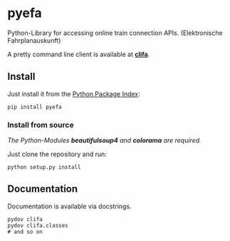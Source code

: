 pyefa
=====

Python-Library for accessing online train connection APIs. (Elektronische Fahrplanauskunft)

A pretty command line client is available at __[clifa](https://github.com/NoMoKeTo/clifa)__.

## Install

Just install it from the [Python Package Index](https://pypi.python.org/pypi/pyefa):

```
pip install pyefa
```

### Install from source

*The Python-Modules __beautifulsoup4__ and __colorama__ are required.*

Just clone the repository and run:

```
python setup.py install
```

## Documentation

Documentation is available via docstrings.

```
pydov clifa
pydov clifa.classes
# and so on
```
